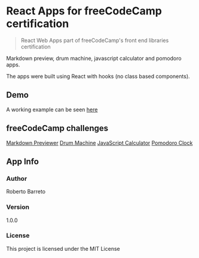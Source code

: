 # React Apps for freeCodeCamp certification

> React Web Apps part of freeCodeCamp's front end libraries certification

Markdown preview, drum machine, javascript calculator and pomodoro apps.

The apps were built using React with hooks (no class based components).

## Demo

A working example can be seen [here](https://react-fcc-rb.netlify.app/)

## freeCodeCamp challenges
[Markdown Previewer](https://www.freecodecamp.org/learn/front-end-libraries/front-end-libraries-projects/build-a-markdown-previewer)
[Drum Machine](https://www.freecodecamp.org/learn/front-end-libraries/front-end-libraries-projects/build-a-drum-machine)
[JavaScript Calculator](https://www.freecodecamp.org/learn/front-end-libraries/front-end-libraries-projects/build-a-javascript-calculator)
[Pomodoro Clock](https://www.freecodecamp.org/learn/front-end-libraries/front-end-libraries-projects/build-a-pomodoro-clock)

## App Info

### Author

Roberto Barreto

### Version

1.0.0

### License

This project is licensed under the MIT License
